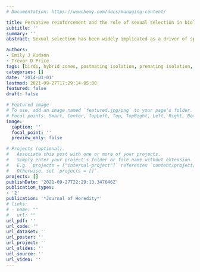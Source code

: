 ```yaml
---
# Documentation: https://wowchemy.com/docs/managing-content/

title: Pervasive reinforcement and the role of sexual selection in biological speciation
subtitle: ''
summary: ''
abstract: Sexual selection has been widely implicated as a driver of speciation. However, allopatric forms are often defined as species based on divergence in sexually selected traits and it is unclear how much such trait differences affect reproductive isolation upon secondary contact, the defining feature of biological species. We show that in birds, divergence in song and plumage in allopatry corresponds poorly with whether species mate assortatively in hybrid zones and argue that this is because many other factors besides trait divergence affect propensity to hybridize, including rarity of conspecific mates and choice based on territory rather than male traits. We then present a general model for the establishment of sympatry that assumes a period of differentiation in allopatry followed by secondary contact and often hybridization, with hybridization subsequently reduced by reinforcement of mate preferences. We suggest that reinforcement commonly operates by a narrowing of a “window of recognition” for traits that are different between the species, rather than evolution of the traits themselves. Our arguments imply that it is important to study postmating as well as premating reproductive isolation in limiting sympatry and suggest that studies of reinforcement should focus on evolution of female preferences for diagnostic traits, rather than evolution of traits per se.

authors:
- Emily J Hudson
- Trevor D Price
tags: [birds, hybrid zones, postmating isolation, premating isolation, reinforcement, sexual selection, speciation]
categories: []
date: '2014-01-01'
lastmod: 2021-09-27T17:29:14-05:00
featured: false
draft: false

# Featured image
# To use, add an image named `featured.jpg/png` to your page's folder.
# Focal points: Smart, Center, TopLeft, Top, TopRight, Left, Right, BottomLeft, Bottom, BottomRight.
image:
  caption: ''
  focal_point: ''
  preview_only: false

# Projects (optional).
#   Associate this post with one or more of your projects.
#   Simply enter your project's folder or file name without extension.
#   E.g. `projects = ["internal-project"]` references `content/project/deep-learning/index.md`.
#   Otherwise, set `projects = []`.
projects: []
publishDate: '2021-09-27T22:29:13.347646Z'
publication_types:
- '2'
publication: '*Journal of Heredity*'
# links:
# - name: ""
#   url: ""
url_pdf: ''
url_code: ''
url_dataset: ''
url_poster: ''
url_project: ''
url_slides: ''
url_source: ''
url_video: ''
---
```

